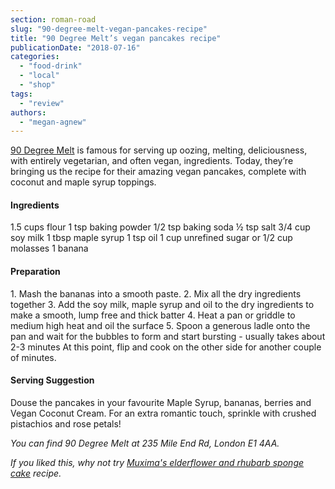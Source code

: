 ```yaml
---
section: roman-road
slug: "90-degree-melt-vegan-pancakes-recipe"
title: "90 Degree Melt’s vegan pancakes recipe"
publicationDate: "2018-07-16"
categories: 
  - "food-drink"
  - "local"
  - "shop"
tags: 
  - "review"
authors: 
  - "megan-agnew"
---
```


[90 Degree Melt](https://romanroadlondon.com/best-brunch-bow-mile-end-globe-town/) is famous for serving up oozing, melting, deliciousness, with entirely vegetarian, and often vegan, ingredients. Today, they’re bringing us the recipe for their amazing vegan pancakes, complete with coconut and maple syrup toppings.

#### Ingredients

1.5 cups flour 1 tsp baking powder 1/2 tsp baking soda ½ tsp salt 3/4 cup soy milk 1 tbsp maple syrup 1 tsp oil 1 cup unrefined sugar or 1/2 cup molasses 1 banana

#### Preparation

1\. Mash the bananas into a smooth paste. 2. Mix all the dry ingredients together 3. Add the soy milk, maple syrup and oil to the dry ingredients to make a smooth, lump free and thick batter 4. Heat a pan or griddle to medium high heat and oil the surface 5. Spoon a generous ladle onto the pan and wait for the bubbles to form and start bursting - usually takes about 2-3 minutes At this point, flip and cook on the other side for another couple of minutes.

#### Serving Suggestion

Douse the pancakes in your favourite Maple Syrup, bananas, berries and Vegan Coconut Cream. For an extra romantic touch, sprinkle with crushed pistachios and rose petals!

_You can find 90 Degree Melt at 235 Mile End Rd, London E1 4AA._

_If you liked this, why not try [Muxima's elderflower and rhubarb sponge cake](https://romanroadlondon.com/muxima-sponge-cake-recipe/) recipe._
